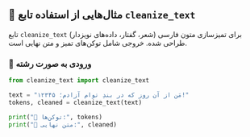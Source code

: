 ## 🧪 مثال‌هایی از استفاده تابع `cleanize_text`

تابع `cleanize_text` برای تمیزسازی متون فارسی (شعر، گفتار، داده‌های نویزدار) طراحی شده. خروجی شامل توکن‌های تمیز و متن نهایی است.

### 🔹 ورودی به صورت رشته

```python
from cleanize_text import cleanize_text

text = "مَن‌ از آن روز که در بندِ توام آزادم؛ ۱۲۳۴۵!"
tokens, cleaned = cleanize_text(text)

print("🧼 توکن‌ها:", tokens)
print("📜 متن نهایی:", cleaned)

